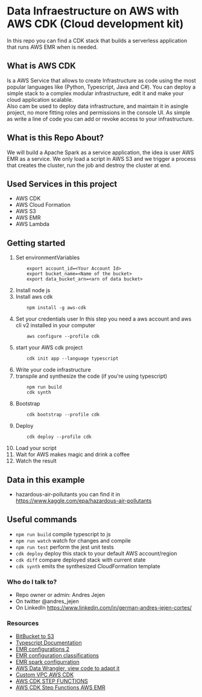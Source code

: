 # Data Infraestructure on AWS with AWS CDK (Cloud development kit)

In this repo you can find a CDK stack that builds a serverless application that runs AWS EMR when is needed.

## What is AWS CDK

Is a AWS Service that allows to create Infrastructure as code using the most popular languages like (Python, Typescript, Java and C#). You can deploy a simple stack to a complex modular infrastructure, edit it and make your cloud application scalable.   
Also cam be used to deploy data infrastructure, and maintain it in asingle project, no more fitting roles and permissions in the console UI. As simple as write a line of code you can add or revoke access to your infrastructure.

## What is this Repo About?

We will build a Apache Spark as a service application, the idea is user AWS EMR as a service. We only load a script in AWS S3 and we trigger a process that creates the cluster, run the job and destroy the cluster at end.

## Used Services in this project

- AWS CDK
- AWS Cloud Formation
- AWS S3
- AWS EMR
- AWS Lambda

## Getting started
1. Set environmentVariables
    ```
        export account_id=<Your Account Id>
        export bucket_name=<Name of the bucket>
        export data_bucket_arn=<arn of data bucket>
    ```
2. Install node js
3. Install aws cdk
    ```
        npm install -g aws-cdk
    ```
4. Set your credentials user
    In this step you need a aws account and aws cli v2 installed in your computer
    ```
        aws configure --profile cdk
    ```
5. start your AWS cdk project
    ```
        cdk init app --language typescript
    ```
6. Write your code infrastructure
7. transpile and synthesize the code (if you're using typescript)
    ```
        npm run build
        cdk synth
    ```
8. Bootstrap
    ```
        cdk bootstrap --profile cdk
    ```
9. Deploy
    ```
        cdk deploy --profile cdk
    ```
10. Load your script
11. Wait for AWS makes magic and drink a coffee
12. Watch the result

## Data in this example

 - hazardous-air-pollutants you can find it in https://www.kaggle.com/epa/hazardous-air-pollutants


## Useful commands

 * `npm run build`   compile typescript to js
 * `npm run watch`   watch for changes and compile
 * `npm run test`    perform the jest unit tests
 * `cdk deploy`      deploy this stack to your default AWS account/region
 * `cdk diff`        compare deployed stack with current state
 * `cdk synth`       emits the synthesized CloudFormation template

### Who do I talk to? ###

* Repo owner or admin: Andres Jejen
* On twitter  @andres_jejen
* On LinkedIn https://www.linkedin.com/in/german-andres-jejen-cortes/

### Resources

- [BitBucket to S3](https://support.atlassian.com/bitbucket-cloud/docs/deploy-to-aws-with-s3/)
- [Typescript Documentation](https://docs.aws.amazon.com/cdk/api/latest/)
- [EMR configurations 2](https://docs.aws.amazon.com/emr/latest/ReleaseGuide/emr-configure-apps.html)
- [EMR configuration classifications](https://docs.aws.amazon.com/emr/latest/ReleaseGuide/emr-release-6x.html#emr-620-class)
- [EMR spark configurration](https://docs.aws.amazon.com/emr/latest/ReleaseGuide/emr-spark-configure.html)
- [AWS Data Wrangler, view code to adapt it](https://github.com/awslabs/aws-data-wrangler)
- [Custom VPC AWS CDK](https://blog.codecentric.de/en/2019/09/aws-cdk-create-custom-vpc/)
- [AWS CDK STEP FUNCTIONS](https://sbstjn.com/blog/aws-cdk-state-machine-step-functions-lambda/)
- [AWS CDK Step Functions AWS EMR](https://www.gitmemory.com/issue/aws/aws-cdk/5224/564808235)  